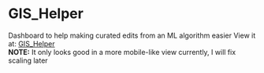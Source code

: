 # GIS_Helper
 Dashboard to help making curated edits from an ML algorithm easier
View it at: [GIS_Helper](https://www.dylan-nelson.com/GIS_Helper/)  
**NOTE:** It only looks good in a more mobile-like view currently, I will fix scaling later
